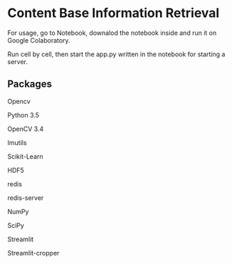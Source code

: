 # Content Base Information Retrieval
 
For usage, go to Notebook, downalod the notebook inside and run it on Google Colaboratory. 

Run cell by cell, then start the app.py written in the notebook for starting a server.

## Packages
Opencv

Python 3.5

OpenCV 3.4

Imutils

Scikit-Learn

HDF5

redis

redis-server

NumPy

SciPy

Streamlit

Streamlit-cropper
